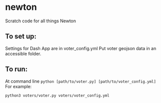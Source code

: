 # newton
Scratch code for all things Newton

## To set up:
Settings for Dash App are in voter_config.yml
Put voter geojson data in an accessible folder.

## To run:
At command line
`python [path/to/voter.py] [path/to/voter_config.yml]`
For example:

`python3 voters/voter.py voters/voter_config.yml`
